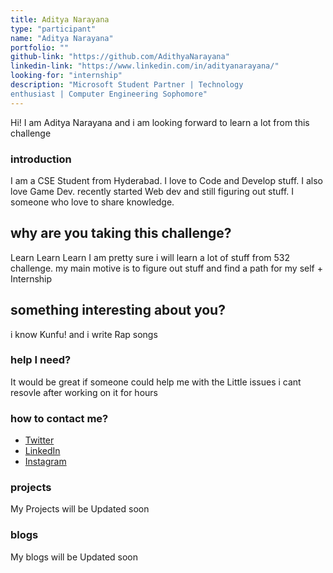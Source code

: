 ```yaml
---
title: Aditya Narayana
type: "participant"
name: "Aditya Narayana"
portfolio: ""
github-link: "https://github.com/AdithyaNarayana"
linkedin-link: "https://www.linkedin.com/in/adityanarayana/"
looking-for: "internship"
description: "Microsoft Student Partner | Technology
enthusiast | Computer Engineering Sophomore"
---
```


Hi! I am Aditya Narayana and i am looking forward to learn a lot from this challenge

### introduction

I am a CSE Student from Hyderabad. I love to Code and Develop stuff. I also love Game Dev. recently started Web dev and still figuring out stuff.
I someone who love to share knowledge.


## why are you taking this challenge?

Learn Learn Learn
I am pretty sure i will learn a lot of stuff from 532 challenge. my main motive is to figure out stuff and find a path for my self + Internship 

## something interesting about you?

i know Kunfu! and i write Rap songs 

### help I need?

It would be great if someone could help me with the Little issues i cant resovle after working on it for hours

### how to contact me?

- [Twitter](https://twitter.com/aditya__naraya)
- [LinkedIn](https://www.linkedin.com/in/adityanarayana/)
- [Instagram](https://www.instagram.com/adithyanarayana/)

### projects

My Projects will be Updated soon 


### blogs

My blogs will be Updated soon 
